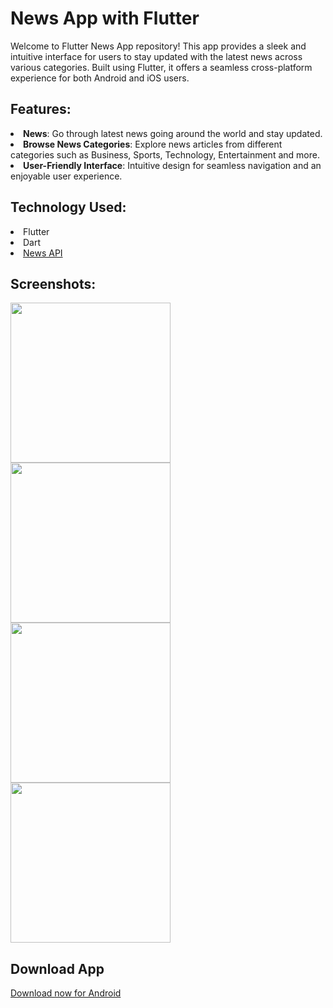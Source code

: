 # News App with Flutter
Welcome to Flutter News App repository! This app provides a sleek and intuitive interface for users to stay updated with the latest news across various categories. Built using Flutter, it offers a seamless cross-platform experience for both Android and iOS users.

<h2>Features:</h2>
<li> <b>News</b>: Go through latest news going around the world and stay updated.</li>
<li> <b>Browse News Categories</b>: Explore news articles from different categories such as Business, Sports, Technology, Entertainment and more. </li>
<li> <b>User-Friendly Interface</b>: Intuitive design for seamless navigation and an enjoyable user experience.</li>

<h2>Technology Used:</h2>
<li>Flutter</li>
<li>Dart</li>
<li><a href="https://newsapi.org/">News API</a></li>

<h2>Screenshots:</h2>
<div>
  <img src="https://firebasestorage.googleapis.com/v0/b/database-pmr.appspot.com/o/News%20App%2FNews%20img1.jpg?alt=media&token=5faa115e-3e02-4626-9d31-528add7d258c" width=256 margin=10>
  <img src="https://firebasestorage.googleapis.com/v0/b/database-pmr.appspot.com/o/News%20App%2FNews%20img2.jpg?alt=media&token=92d5e4da-e1b0-4c10-9f56-532168a086e6" width=256 margin=10>
  <img src="https://firebasestorage.googleapis.com/v0/b/database-pmr.appspot.com/o/News%20App%2FNews%20img3.jpg?alt=media&token=1f93a022-2220-4bc7-a2d4-15b585939d58" width=256 margin=10>
  <img src="https://firebasestorage.googleapis.com/v0/b/database-pmr.appspot.com/o/News%20App%2FNews%20img4.jpg?alt=media&token=c8a5812b-2e55-415f-8048-9d953e06b7c7" width=256 margin=10>
</div>

<h2>Download App</h2>

<a href="https://drive.google.com/file/d/1VykQIjnnu_Y7aCXyCu_59nCcpIDhV1Sa/view?usp=sharing">Download now for Android</a>
